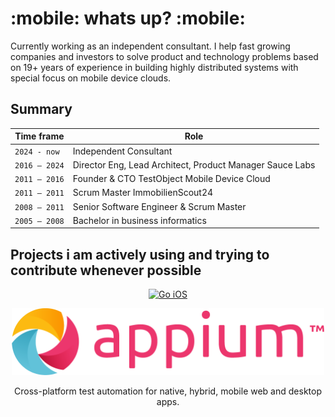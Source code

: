 # :mobile: whats up? :mobile:

Currently working as an independent consultant. I help fast growing companies and investors to solve product and technology problems based on 19+ years of experience in building highly distributed systems with special focus on mobile device clouds.

## Summary

| Time frame     | Role |
| ---      | ---       |
| `2024 - now`  | Independent Consultant |
| `2016 – 2024` | Director Eng, Lead Architect, Product Manager Sauce Labs |
| `2011 – 2016` | Founder & CTO TestObject Mobile Device Cloud |
| `2011 – 2011` | Scrum Master ImmobilienScout24 |
| `2008 – 2011` | Senior Software Engineer & Scrum Master |
| `2005 – 2008` | Bachelor in business informatics |

## Projects i am actively using and trying to contribute whenever possible

<p align="center">
   <a href="https://github.com/danielpaulus/go-ios">
<img src="https://github.com/danielpaulus/go-ios/raw/main/logo.png" width="256" alt="Go iOS"/>
    </a>
<p>

<p align="center">
   <a href="https://appium.io/">
      <img alt="Appium" src="https://raw.githubusercontent.com/appium/appium/master/packages/appium/docs/overrides/assets/images/appium-logo-horiz.png" width="500">
   </a>
</p>
<p align="center">
   Cross-platform test automation for native, hybrid, mobile web and desktop apps.
</p>
